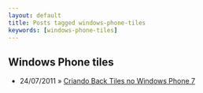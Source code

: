 ```yaml
---
layout: default
title: Posts tagged windows-phone-tiles
keywords: [windows-phone-tiles]
---
```

<h2 class="category">Windows Phone tiles</h2>
<ul class="posts">
<li>
<p>
<span class="date">24/07/2011</span> &raquo; 
<a href="/blog/criando-back-tiles-no-windows-phone-7">Criando Back Tiles no Windows Phone 7</a>
</p>
</li> 
</ul>
